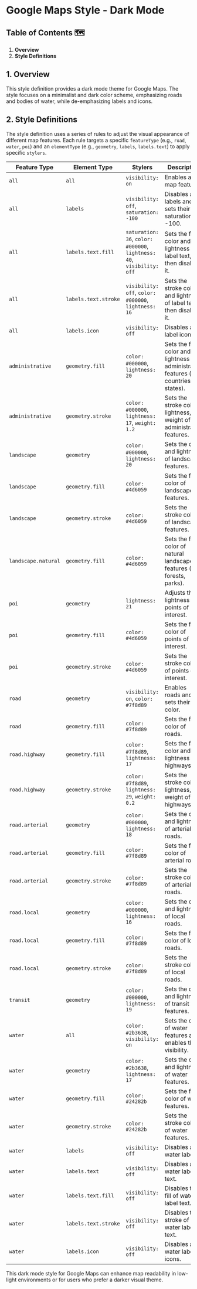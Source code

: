 # Google Maps Style - Dark Mode

## Table of Contents 🗺️

1.  **Overview** 
2.  **Style Definitions**

## 1. Overview

This style definition provides a dark mode theme for Google Maps. The style focuses on a minimalist and dark color scheme, emphasizing roads and bodies of water, while de-emphasizing labels and icons.

## 2. Style Definitions

The style definition uses a series of rules to adjust the visual appearance of different map features. Each rule targets a specific `featureType` (e.g., `road`, `water`, `poi`) and an `elementType` (e.g., `geometry`, `labels`, `labels.text`) to apply specific `stylers`.

| Feature Type          | Element Type        | Stylers                                                               | Description                                                                                                         |
| --------------------- | --------------------- | ---------------------------------------------------------------------- | ------------------------------------------------------------------------------------------------------------------- |
| `all`                 | `all`                 | `visibility: on`                                                           | Enables all map features.                                                                                        |
| `all`                 | `labels`              | `visibility: off`, `saturation: -100`                                  | Disables all labels and sets their saturation to -100.                                                       |
| `all`                 | `labels.text.fill`   | `saturation: 36`, `color: #000000`, `lightness: 40`, `visibility: off` | Sets the fill color and lightness of label text, then disables it.                                            |
| `all`                 | `labels.text.stroke` | `visibility: off`, `color: #000000`, `lightness: 16`                     | Sets the stroke color and lightness of label text, then disables it.                                            |
| `all`                 | `labels.icon`        | `visibility: off`                                                           | Disables all label icons.                                                                                      |
| `administrative`     | `geometry.fill`      | `color: #000000`, `lightness: 20`                                        | Sets the fill color and lightness of administrative features (e.g., countries, states).                       |
| `administrative`     | `geometry.stroke`     | `color: #000000`, `lightness: 17`, `weight: 1.2`                          | Sets the stroke color, lightness, and weight of administrative features.                                       |
| `landscape`           | `geometry`            | `color: #000000`, `lightness: 20`                                        | Sets the color and lightness of landscape features.                                                            |
| `landscape`           | `geometry.fill`       | `color: #4d6059`                                                           | Sets the fill color of landscape features.                                                                  |
| `landscape`           | `geometry.stroke`      | `color: #4d6059`                                                           | Sets the stroke color of landscape features.                                                                  |
| `landscape.natural`  | `geometry.fill`       | `color: #4d6059`                                                           | Sets the fill color of natural landscape features (e.g., forests, parks).                                    |
| `poi`                 | `geometry`            | `lightness: 21`                                                          | Adjusts the lightness of points of interest.                                                                     |
| `poi`                 | `geometry.fill`       | `color: #4d6059`                                                           | Sets the fill color of points of interest.                                                                  |
| `poi`                 | `geometry.stroke`      | `color: #4d6059`                                                           | Sets the stroke color of points of interest.                                                                  |
| `road`                | `geometry`            | `visibility: on`, `color: #7f8d89`                                      | Enables roads and sets their color.                                                                          |
| `road`                | `geometry.fill`       | `color: #7f8d89`                                                           | Sets the fill color of roads.                                                                                 |
| `road.highway`        | `geometry.fill`       | `color: #7f8d89`, `lightness: 17`                                        | Sets the fill color and lightness of highways.                                                                |
| `road.highway`        | `geometry.stroke`     | `color: #7f8d89`, `lightness: 29`, `weight: 0.2`                          | Sets the stroke color, lightness, and weight of highways.                                                       |
| `road.arterial`       | `geometry`            | `color: #000000`, `lightness: 18`                                        | Sets the color and lightness of arterial roads.                                                               |
| `road.arterial`       | `geometry.fill`       | `color: #7f8d89`                                                           | Sets the fill color of arterial roads.                                                                      |
| `road.arterial`       | `geometry.stroke`      | `color: #7f8d89`                                                           | Sets the stroke color of arterial roads.                                                                      |
| `road.local`          | `geometry`            | `color: #000000`, `lightness: 16`                                        | Sets the color and lightness of local roads.                                                                |
| `road.local`          | `geometry.fill`       | `color: #7f8d89`                                                           | Sets the fill color of local roads.                                                                         |
| `road.local`          | `geometry.stroke`      | `color: #7f8d89`                                                           | Sets the stroke color of local roads.                                                                         |
| `transit`              | `geometry`            | `color: #000000`, `lightness: 19`                                        | Sets the color and lightness of transit features.                                                             |
| `water`               | `all`                 | `color: #2b3638`, `visibility: on`                                       | Sets the color of water features and enables their visibility.                                                  |
| `water`               | `geometry`            | `color: #2b3638`, `lightness: 17`                                        | Sets the color and lightness of water features.                                                             |
| `water`               | `geometry.fill`       | `color: #24282b`                                                           | Sets the fill color of water features.                                                                      |
| `water`               | `geometry.stroke`      | `color: #24282b`                                                           | Sets the stroke color of water features.                                                                      |
| `water`               | `labels`              | `visibility: off`                                                           | Disables all water labels.                                                                                     |
| `water`               | `labels.text`         | `visibility: off`                                                           | Disables all water label text.                                                                                 |
| `water`               | `labels.text.fill`   | `visibility: off`                                                           | Disables the fill of water label text.                                                                        |
| `water`               | `labels.text.stroke` | `visibility: off`                                                           | Disables the stroke of water label text.                                                                        |
| `water`               | `labels.icon`        | `visibility: off`                                                           | Disables all water label icons.                                                                               |

This dark mode style for Google Maps can enhance map readability in low-light environments or for users who prefer a darker visual theme. 
